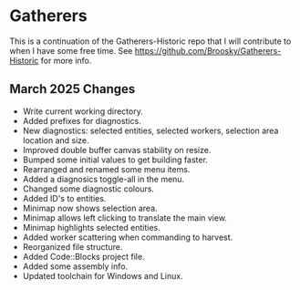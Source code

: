 # Gatherers

This is a continuation of the Gatherers-Historic repo that I will contribute to when I have some free time. See https://github.com/Broosky/Gatherers-Historic for more info.

## March 2025 Changes
<ul>
  <li>Write current working directory.</li>
  <li>Added prefixes for diagnostics.</li>
  <li>New diagnostics: selected entities, selected workers, selection area location and size.</li>
  <li>Improved double buffer canvas stability on resize.</li>
  <li>Bumped some initial values to get building faster.</li>
  <li>Rearranged and renamed some menu items.</li>
  <li>Added a diagnosics toggle-all in the menu.</li>
  <li>Changed some diagnostic colours.</li>
  <li>Added ID's to entities.</li>
  <li>Minimap now shows selection area.</li>
  <li>Minimap allows left clicking to translate the main view.</li>
  <li>Minimap highlights selected entities.</li>
  <li>Added worker scattering when commanding to harvest.</li>
  <li>Reorganized file structure.</li>
  <li>Added Code::Blocks project file.</li>
  <li>Added some assembly info.</li>
  <li>Updated toolchain for Windows and Linux.</li>
</ul>

